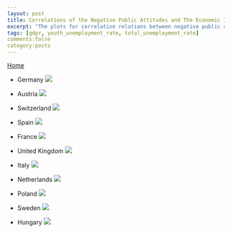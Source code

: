 ```yaml
---
layout: post
title: Correlations of the Negative Public Attitudes and The Economic Indicators 
excerpt: "The plots for correlative relations between negative public attitudes and the economic indicators"
tags: [gdpr, youth_unemployment_rate, total_unemployment_rate]
comments:false
category:posts
---
```

[Home](index.md)

* Germany 
![](images/stats/percentage_correlations/DE.png)

* Austria
![](images/stats/percentage_correlations/AT.png)

* Switzerland
![](images/stats/percentage_correlations/CH.png)

* Spain 
![](images/stats/percentage_correlations/ES.png)

* France
![](images/stats/percentage_correlations/FR.png)

* United Kingdom
![](images/stats/percentage_correlations/GB.png)

* Italy 
![](images/stats/percentage_correlations/IT.png)

* Netherlands
![](images/stats/percentage_correlations/NL.png)

* Poland
![](images/stats/percentage_correlations/PL.png)

* Sweden
![](images/stats/percentage_correlations/SE.png)

* Hungary
![](images/stats/percentage_correlations/HU.png)
